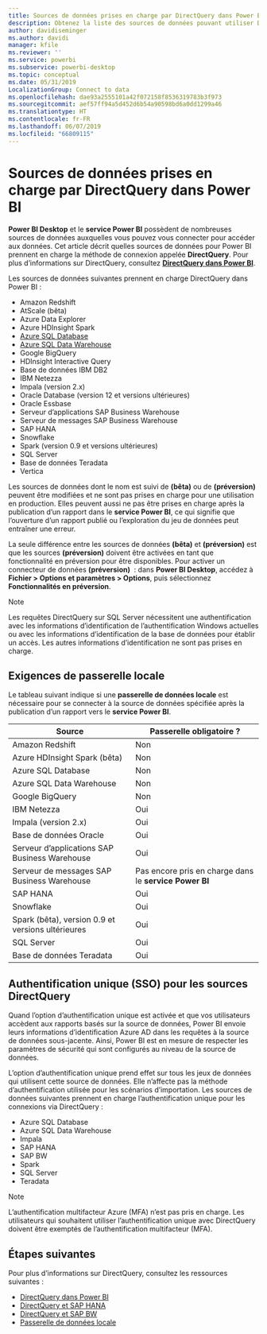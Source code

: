 ```yaml
---
title: Sources de données prises en charge par DirectQuery dans Power BI
description: Obtenez la liste des sources de données pouvant utiliser DirectQuery.
author: davidiseminger
ms.author: davidi
manager: kfile
ms.reviewer: ''
ms.service: powerbi
ms.subservice: powerbi-desktop
ms.topic: conceptual
ms.date: 05/31/2019
LocalizationGroup: Connect to data
ms.openlocfilehash: dae93a2555101a42f072158f8536319783b3f973
ms.sourcegitcommit: aef57ff94a5d452d6b54a90598bd6a0dd1299a46
ms.translationtype: HT
ms.contentlocale: fr-FR
ms.lasthandoff: 06/07/2019
ms.locfileid: "66809115"
---
```

# <a name="data-sources-supported-by-directquery-in-power-bi"></a>Sources de données prises en charge par DirectQuery dans Power BI

**Power BI Desktop** et le **service Power BI** possèdent de nombreuses sources de données auxquelles vous pouvez vous connecter pour accéder aux données. Cet article décrit quelles sources de données pour Power BI prennent en charge la méthode de connexion appelée **DirectQuery**. Pour plus d’informations sur DirectQuery, consultez [**DirectQuery dans Power BI**](desktop-directquery-about.md).

Les sources de données suivantes prennent en charge DirectQuery dans Power BI :

* Amazon Redshift
* AtScale (bêta)
* Azure Data Explorer
* Azure HDInsight Spark
* [Azure SQL Database](service-azure-sql-database-with-direct-connect.md)
* [Azure SQL Data Warehouse](service-azure-sql-data-warehouse-with-direct-connect.md)
* Google BigQuery
* HDInsight Interactive Query
* Base de données IBM DB2
* IBM Netezza
* Impala (version 2.x)
* Oracle Database (version 12 et versions ultérieures)
* Oracle Essbase
* Serveur d’applications SAP Business Warehouse
* Serveur de messages SAP Business Warehouse
* SAP HANA
* Snowflake
* Spark (version 0.9 et versions ultérieures)
* SQL Server
* Base de données Teradata
* Vertica

Les sources de données dont le nom est suivi de **(bêta)** ou de **(préversion)** peuvent être modifiées et ne sont pas prises en charge pour une utilisation en production. Elles peuvent aussi ne pas être prises en charge après la publication d’un rapport dans le **service Power BI**, ce qui signifie que l’ouverture d’un rapport publié ou l’exploration du jeu de données peut entraîner une erreur.

La seule différence entre les sources de données **(bêta)** et **(préversion)** est que les sources **(préversion)** doivent être activées en tant que fonctionnalité en préversion pour être disponibles. Pour activer un connecteur de données **(préversion)**  : dans **Power BI Desktop**, accédez à **Fichier > Options et paramètres > Options**, puis sélectionnez **Fonctionnalités en préversion**.

> [!NOTE]
> Les requêtes DirectQuery sur SQL Server nécessitent une authentification avec les informations d’identification de l’authentification Windows actuelles ou avec les informations d’identification de la base de données pour établir un accès. Les autres informations d’identification ne sont pas prises en charge.
>

## <a name="on-premises-gateway-requirements"></a>Exigences de passerelle locale
Le tableau suivant indique si une **passerelle de données locale** est nécessaire pour se connecter à la source de données spécifiée après la publication d’un rapport vers le **service Power BI**.

| Source | Passerelle obligatoire ? |
| --- | --- |
| Amazon Redshift |Non |
| Azure HDInsight Spark (bêta) |Non |
| Azure SQL Database |Non |
| Azure SQL Data Warehouse |Non |
| Google BigQuery |Non |
| IBM Netezza |Oui |
| Impala (version 2.x) |Oui |
| Base de données Oracle |Oui |
| Serveur d’applications SAP Business Warehouse |Oui |
| Serveur de messages SAP Business Warehouse |Pas encore pris en charge dans le **service Power BI** |
| SAP HANA |Oui |
| Snowflake |Oui |
| Spark (bêta), version 0.9 et versions ultérieures |Oui |
| SQL Server |Oui |
| Base de données Teradata |Oui |

## <a name="single-sign-on-sso-for-directquery-sources"></a>Authentification unique (SSO) pour les sources DirectQuery

Quand l’option d’authentification unique est activée et que vos utilisateurs accèdent aux rapports basés sur la source de données, Power BI envoie leurs informations d’identification Azure AD dans les requêtes à la source de données sous-jacente. Ainsi, Power BI est en mesure de respecter les paramètres de sécurité qui sont configurés au niveau de la source de données.

L’option d’authentification unique prend effet sur tous les jeux de données qui utilisent cette source de données. Elle n’affecte pas la méthode d’authentification utilisée pour les scénarios d’importation. Les sources de données suivantes prennent en charge l’authentification unique pour les connexions via DirectQuery :

- Azure SQL Database
- Azure SQL Data Warehouse
- Impala
- SAP HANA
- SAP BW
- Spark
- SQL Server
- Teradata

> [!Note]
> L’authentification multifacteur Azure (MFA) n’est pas pris en charge. Les utilisateurs qui souhaitent utiliser l’authentification unique avec DirectQuery doivent être exemptés de l’authentification multifacteur (MFA).

## <a name="next-steps"></a>Étapes suivantes
Pour plus d’informations sur DirectQuery, consultez les ressources suivantes :

* [DirectQuery dans Power BI](desktop-directquery-about.md)
* [DirectQuery et SAP HANA](desktop-directquery-sap-hana.md)
* [DirectQuery et SAP BW](desktop-directquery-sap-bw.md)
* [Passerelle de données locale](service-gateway-onprem.md)

